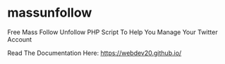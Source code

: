 # massunfollow
Free Mass Follow Unfollow PHP Script To Help You Manage Your Twitter Account

Read The Documentation Here: https://webdev20.github.io/


